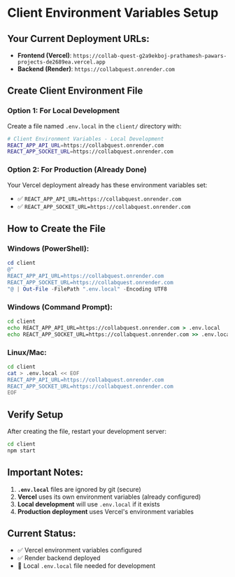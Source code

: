 # Client Environment Variables Setup

## Your Current Deployment URLs:
- **Frontend (Vercel)**: `https://collab-quest-g2a9ekboj-prathamesh-pawars-projects-de2689ea.vercel.app`
- **Backend (Render)**: `https://collabquest.onrender.com`

## Create Client Environment File

### Option 1: For Local Development
Create a file named `.env.local` in the `client/` directory with:

```bash
# Client Environment Variables - Local Development
REACT_APP_API_URL=https://collabquest.onrender.com
REACT_APP_SOCKET_URL=https://collabquest.onrender.com
```

### Option 2: For Production (Already Done)
Your Vercel deployment already has these environment variables set:
- ✅ `REACT_APP_API_URL=https://collabquest.onrender.com`
- ✅ `REACT_APP_SOCKET_URL=https://collabquest.onrender.com`

## How to Create the File

### Windows (PowerShell):
```powershell
cd client
@"
REACT_APP_API_URL=https://collabquest.onrender.com
REACT_APP_SOCKET_URL=https://collabquest.onrender.com
"@ | Out-File -FilePath ".env.local" -Encoding UTF8
```

### Windows (Command Prompt):
```cmd
cd client
echo REACT_APP_API_URL=https://collabquest.onrender.com > .env.local
echo REACT_APP_SOCKET_URL=https://collabquest.onrender.com >> .env.local
```

### Linux/Mac:
```bash
cd client
cat > .env.local << EOF
REACT_APP_API_URL=https://collabquest.onrender.com
REACT_APP_SOCKET_URL=https://collabquest.onrender.com
EOF
```

## Verify Setup

After creating the file, restart your development server:

```bash
cd client
npm start
```

## Important Notes:

1. **`.env.local`** files are ignored by git (secure)
2. **Vercel** uses its own environment variables (already configured)
3. **Local development** will use `.env.local` if it exists
4. **Production deployment** uses Vercel's environment variables

## Current Status:
- ✅ Vercel environment variables configured
- ✅ Render backend deployed
- 🔧 Local `.env.local` file needed for development
